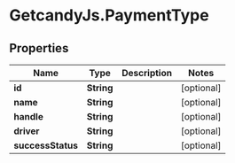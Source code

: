# GetcandyJs.PaymentType

## Properties

Name | Type | Description | Notes
------------ | ------------- | ------------- | -------------
**id** | **String** |  | [optional] 
**name** | **String** |  | [optional] 
**handle** | **String** |  | [optional] 
**driver** | **String** |  | [optional] 
**successStatus** | **String** |  | [optional] 


